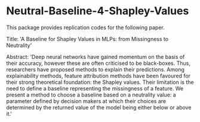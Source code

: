 # Neutral-Baseline-4-Shapley-Values

This package provides replication codes for the following paper.

Title: 'A Baseline for Shapley Values in MLPs: from Missingness to Neutrality'

Abstract: 'Deep neural networks have gained momentum on the basis of their accuracy, however these are often criticised to be black-boxes. Thus, researchers have proposed methods to explain their predictions. Among explainability methods, feature attribution methods have been favoured for their strong theoretical foundation: the Shapley values. Their limitation is the need to define a baseline representing the missingness of a feature. We present a method to choose a baseline based on a neutrality value: a parameter defined by decision makers at which their choices are determined by the returned value of the model being either below or above it.'
